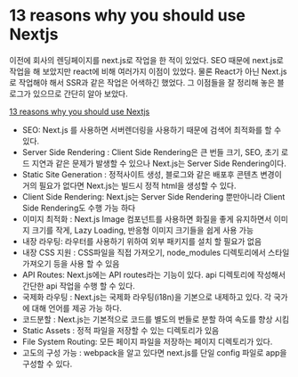 # 13 reasons why you should use Nextjs

이전에 회사의 렌딩페이지를 next.js로 작업을 한 적이 있었다.
SEO 때문에 next.js로 작업을 해 보았지만 react에 비해 여러가지 이점이 있었다.
물론 React가 아닌 Next.js로 작업해야 해서 SSR과 같은 작업은 어색하긴 했었다.
그 이점들을 잘 정리해 놓은 블로그가 있으므로 간단히 알아 보았다.

[13 reasons why you should use Nextjs](https://dev.to/thatanjan/13-reasons-why-you-should-use-nextjs-2d40)

- SEO: Next.js 를 사용하면 서버렌더링을 사용하기 때문에 검색어 최적화를 할 수 있다.
- Server Side Rendering : Client Side Rendering은 큰 번들 크기, SEO, 초기 로드 지연과 같은 문제가 발생할 수 있으나 Next.js는 Server Side Rendering이다.
- Static Site Generation : 정적사이트 생성, 블로그와 같은 배포후 콘텐츠 변경이 거의 필요가 없다면 Next.js는 빌드시 정적 html을 생성할 수 있다.
- Client Side Rendering: Next.js는 Server Side Rendering 뿐만아니라 Client Side Rendering도 수행 가능 하다
- 이미지 최적화 : Next.js Image 컴포넌트를 사용하면 화질을 좋게 유지하면서 이미지 크기를 작게, Lazy Loading, 반응형 이미지 크기들을 쉽게 사용 가능
- 내장 라우팅: 라우터를 사용하기 위하여 외부 패키지를 설치 할 필요가 없음
- 내장 CSS 지원 : CSS파일을 직접 가져오기, node_modules 디렉토리에서 스타일 가져오기 등을 사용 할 수 있음
- API Routes: Next.js에는 API routes라는 기능이 있다. api 디렉토리에 작성해서 간단한 api 작업을 수행 할 수 있다.
- 국제화 라우팅 : Next.js는 국제화 라우팅(i18n)을 기본으로 내제하고 있다. 각 국가에 대해 언어를 제공 가능 하다.
- 코드분할 : Next.js는 기본적으로 코드를 별도의 번들로 분할 하여 속도를 향상 시킴
- Static Assets : 정적 파일을 저장할 수 있는 디렉토리가 있음
- File System Routing: 모든 페이지 파일을 저장하는 페이지 디렉토리가 있다.
- 고도의 구성 가능 : webpack을 알고 있다면 next.js를 단일 config 파일로 app을 구성할 수 있다.
